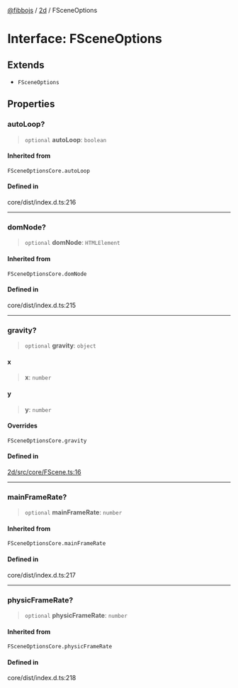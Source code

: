 [@fibbojs](/api/index) / [2d](/api/2d) / FSceneOptions

# Interface: FSceneOptions

## Extends

- `FSceneOptions`

## Properties

### autoLoop?

> `optional` **autoLoop**: `boolean`

#### Inherited from

`FSceneOptionsCore.autoLoop`

#### Defined in

core/dist/index.d.ts:216

***

### domNode?

> `optional` **domNode**: `HTMLElement`

#### Inherited from

`FSceneOptionsCore.domNode`

#### Defined in

core/dist/index.d.ts:215

***

### gravity?

> `optional` **gravity**: `object`

#### x

> **x**: `number`

#### y

> **y**: `number`

#### Overrides

`FSceneOptionsCore.gravity`

#### Defined in

[2d/src/core/FScene.ts:16](https://github.com/fibbojs/fibbo/blob/a8d7b4720cdb2648ddcb2159cdc3e3671c6aee98/packages/2d/src/core/FScene.ts#L16)

***

### mainFrameRate?

> `optional` **mainFrameRate**: `number`

#### Inherited from

`FSceneOptionsCore.mainFrameRate`

#### Defined in

core/dist/index.d.ts:217

***

### physicFrameRate?

> `optional` **physicFrameRate**: `number`

#### Inherited from

`FSceneOptionsCore.physicFrameRate`

#### Defined in

core/dist/index.d.ts:218
